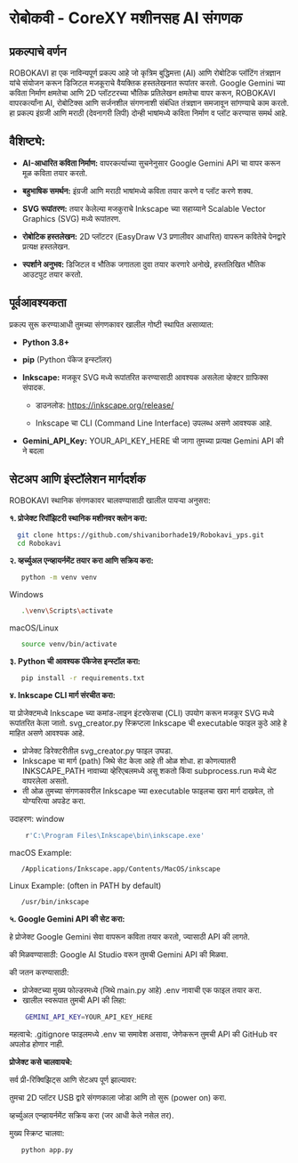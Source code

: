 # रोबोकवी - CoreXY मशीनसह AI संगणक

## प्रकल्पाचे वर्णन

ROBOKAVI हा एक नाविन्यपूर्ण प्रकल्प आहे जो कृत्रिम बुद्धिमत्ता (AI) आणि रोबोटिक प्लॉटिंग तंत्रज्ञान यांचे संयोजन करून डिजिटल मजकूराचे वैयक्तिक हस्तलेखनात रूपांतर करतो. Google Gemini च्या कविता निर्माण क्षमतेचा आणि 2D प्लॉटटरच्या भौतिक प्रतिलेखन क्षमतेचा वापर करून, ROBOKAVI वापरकर्त्यांना AI, रोबोटिक्स आणि सर्जनशील संगणनाशी संबंधित तंत्रज्ञान समजावून सांगण्याचे काम करतो. हा प्रकल्प इंग्रजी आणि मराठी (देवनागरी लिपी) दोन्ही भाषांमध्ये कविता निर्माण व प्लॉट करण्यास समर्थ आहे.
## वैशिष्ट्ये:
* **AI-आधारित कविता निर्माण:** वापरकर्त्याच्या सुचनेनुसार Google Gemini API चा वापर करून मूळ कविता तयार करतो.

* **बहुभाषिक समर्थन:** इंग्रजी आणि मराठी भाषांमध्ये कविता तयार करणे व प्लॉट करणे शक्य.

* **SVG रूपांतरण:** तयार केलेल्या मजकुराचे Inkscape च्या सहाय्याने Scalable Vector Graphics (SVG) मध्ये रूपांतरण.

* **रोबोटिक हस्तलेखन:** 2D प्लॉटटर (EasyDraw V3 प्रणालीवर आधारित) वापरून कवितेचे पेनद्वारे प्रत्यक्ष हस्तलेखन.

* **स्पर्शाने अनुभव:** डिजिटल व भौतिक जगातला दुवा तयार करणारे अनोखे, हस्तलिखित भौतिक आउटपुट तयार करतो.
 
## पूर्वआवश्यकता

प्रकल्प सुरू करण्याआधी तुमच्या संगणकावर खालील गोष्टी स्थापित असाव्यात:
* **Python 3.8+**
* **pip** (Python पॅकेज इन्स्टॉलर)
* **Inkscape:** मजकूर SVG मध्ये रूपांतरित करण्यासाठी आवश्यक असलेला व्हेक्टर ग्राफिक्स संपादक.

    * डाउनलोड: https://inkscape.org/release/

    * Inkscape चा CLI (Command Line Interface) उपलब्ध असणे आवश्यक आहे.

* **Gemini_API_Key:** YOUR_API_KEY_HERE ची जागा तुमच्या प्रत्यक्ष Gemini API की ने बदला

## सेटअप आणि इंस्टॉलेशन मार्गदर्शक

ROBOKAVI स्थानिक संगणकावर चालवण्यासाठी खालील पायऱ्या अनुसरा:

**१. प्रोजेक्ट रिपॉझिटरी स्थानिक मशीनवर क्लोन करा:**
 ```bash
   git clone https://github.com/shivaniborhade19/Robokavi_yps.git
   cd Robokavi
 ```
**२. व्हर्च्युअल एन्व्हायर्नमेंट तयार करा आणि सक्रिय करा:**

```bash
   python -m venv venv
 ```

Windows

```bash
   .\venv\Scripts\activate
 ```

macOS/Linux

```bash
   source venv/bin/activate
 ```

**३. Python ची आवश्यक पॅकेजेस इन्स्टॉल करा:**

```bash
   pip install -r requirements.txt
 ```

**४. Inkscape CLI मार्ग संरचीत करा:**

 या प्रोजेक्टमध्ये Inkscape च्या कमांड-लाइन इंटरफेसचा (CLI) उपयोग करून मजकूर SVG मध्ये रूपांतरित केला जातो.
svg_creator.py स्क्रिप्टला Inkscape ची executable फाइल कुठे आहे हे माहित असणे आवश्यक आहे.
   - प्रोजेक्ट डिरेक्टरीतील svg_creator.py फाइल उघडा.
   - Inkscape चा मार्ग (path) जिथे सेट केला आहे ती ओळ शोधा.
       हा कोणत्यातरी INKSCAPE_PATH नावाच्या व्हेरिएबलमध्ये असू शकतो किंवा subprocess.run मध्ये थेट वापरलेला असतो.
   - ती ओळ तुमच्या संगणकावरील Inkscape च्या executable फाइलचा खरा मार्ग दाखवेल, तो योग्यरित्या अपडेट करा.

उदाहरण:
window
 ```bash
     r'C:\Program Files\Inkscape\bin\inkscape.exe'
 ```
macOS Example:
```bash
   /Applications/Inkscape.app/Contents/MacOS/inkscape
 ```
Linux Example: (often in PATH by default)
```bash
   /usr/bin/inkscape
 ```

**५. Google Gemini API की सेट करा:**

हे प्रोजेक्ट Google Gemini सेवा वापरून कविता तयार करतो, ज्यासाठी API की लागते.

की मिळवण्यासाठी:
Google AI Studio वरून तुमची Gemini API की मिळवा.

की जतन करण्यासाठी:

- प्रोजेक्टच्या मुख्य फोल्डरमध्ये (जिथे main.py आहे) .env नावाची एक फाइल तयार करा.
- खालील स्वरूपात तुमची API की लिहा:
```bash
    GEMINI_API_KEY=YOUR_API_KEY_HERE
 ```
महत्वाचे: .gitignore फाइलमध्ये .env चा समावेश असावा, जेणेकरून तुमची API की GitHub वर अपलोड होणार नाही.


**प्रोजेक्ट कसे चालवायचे:**

सर्व प्री-रिक्विझिट्स आणि सेटअप पूर्ण झाल्यावर:

तुमचा 2D प्लॉटर USB द्वारे संगणकाला जोडा आणि तो सुरू (power on) करा.

व्हर्च्युअल एन्व्हायर्नमेंट सक्रिय करा (जर आधी केले नसेल तर).

मुख्य स्क्रिप्ट चालवा:
```bash
   python app.py
```
